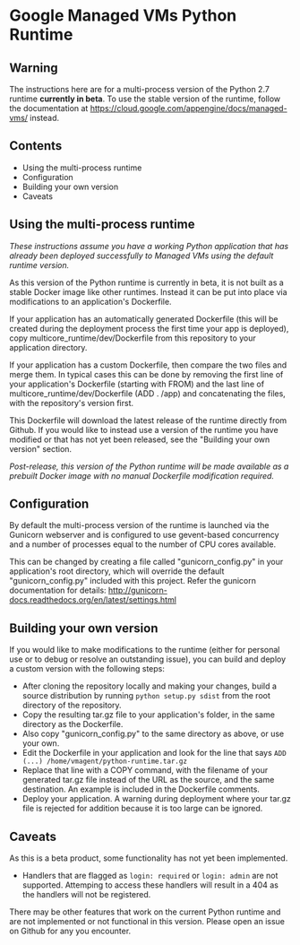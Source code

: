 Google Managed VMs Python Runtime
=================================

Warning
-------
The instructions here are for a multi-process version of the Python 2.7 runtime
**currently in beta**. To use the stable version of the runtime, follow the
documentation at https://cloud.google.com/appengine/docs/managed-vms/ instead.

Contents
--------
   * Using the multi-process runtime
   * Configuration
   * Building your own version
   * Caveats

Using the multi-process runtime
-------------------------------
*These instructions assume you have a working Python application that has
already been deployed successfully to Managed VMs using the default runtime
version.*

As this version of the Python runtime is currently in beta, it is not built
as a stable Docker image like other runtimes. Instead it can be put into place
via modifications to an application's Dockerfile.

If your application has an automatically generated Dockerfile (this will be
created during the deployment process the first time your app is deployed),
copy multicore_runtime/dev/Dockerfile from this repository to your application
directory.

If your application has a custom Dockerfile, then compare the two files and
merge them. In typical cases this can be done by removing the first line of your
application's Dockerfile (starting with FROM) and the last line of
multicore_runtime/dev/Dockerfile (ADD . /app) and concatenating the files, with
the repository's version first.

This Dockerfile will download the latest release of the runtime directly from
Github. If you would like to instead use a version of the runtime you have
modified or that has not yet been released, see the "Building your own version"
section.

*Post-release, this version of the Python runtime will be made available as a
prebuilt Docker image with no manual Dockerfile modification required.*

Configuration
-------------
By default the multi-process version of the runtime is launched via the Gunicorn
webserver and is configured to use gevent-based concurrency and a number of
processes equal to the number of CPU cores available.

This can be changed by creating a file called "gunicorn_config.py" in your
application's root directory, which will override the default
"gunicorn_config.py" included with this project. Refer the gunicorn
documentation for details:
http://gunicorn-docs.readthedocs.org/en/latest/settings.html

Building your own version
-------------------------
If you would like to make modifications to the runtime (either for personal use
or to debug or resolve an outstanding issue), you can build and deploy a custom
version with the following steps:

- After cloning the repository locally and making your changes, build a source
distribution by running `python setup.py sdist` from the root directory of the
repository.
- Copy the resulting tar.gz file to your application's folder, in the same
directory as the Dockerfile.
- Also copy "gunicorn_config.py" to the same directory as above, or use your
own.
- Edit the Dockerfile in your application and look for the line that says
`ADD (...) /home/vmagent/python-runtime.tar.gz`
- Replace that line with a COPY command, with the filename of your generated
tar.gz file instead of the URL as the source, and the same destination. An
example is included in the Dockerfile comments.
- Deploy your application. A warning during deployment where your tar.gz file is
rejected for addition because it is too large can be ignored.

Caveats
-------
As this is a beta product, some functionality has not yet been implemented.

- Handlers that are flagged as `login: required` or `login: admin` are not
supported. Attemping to access these handlers will result in a 404 as the
handlers will not be registered.

There may be other features that work on the current Python runtime and are not
implemented or not functional in this version. Please open an issue on Github
for any you encounter.
